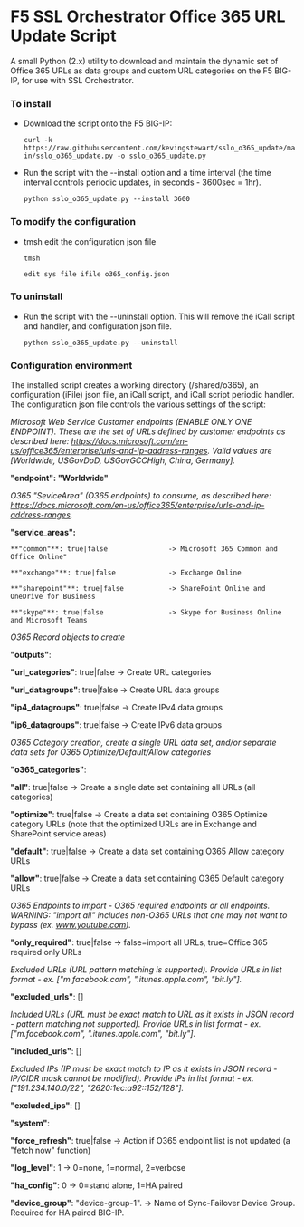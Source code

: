 # F5 SSL Orchestrator Office 365 URL Update Script
A small Python (2.x) utility to download and maintain the dynamic set of Office 365 URLs as data groups and custom URL categories on the F5 BIG-IP, for use with SSL Orchestrator.

### To install 
- Download the script onto the F5 BIG-IP:

  `curl -k https://raw.githubusercontent.com/kevingstewart/sslo_o365_update/main/sslo_o365_update.py -o sslo_o365_update.py`

- Run the script with the --install option and a time interval (the time interval controls periodic updates, in seconds - 3600sec = 1hr).

  `python sslo_o365_update.py --install 3600`

### To modify the configuration
- tmsh edit the configuration json file

  `tmsh`
  
  `edit sys file ifile o365_config.json`

### To uninstall
- Run the script with the --uninstall option. This will remove the iCall script and handler, and configuration json file.

  `python sslo_o365_update.py --uninstall`

### Configuration environment
The installed script creates a working directory (/shared/o365), an configuration (iFile) json file, an iCall script, and iCall script periodic handler.
The configuration json file controls the various settings of the script:


*Microsoft Web Service Customer endpoints (ENABLE ONLY ONE ENDPOINT). These are the set of URLs defined by customer endpoints as described here: https://docs.microsoft.com/en-us/office365/enterprise/urls-and-ip-address-ranges. Valid values are [Worldwide, USGovDoD, USGovGCCHigh, China, Germany].*

**"endpoint": "Worldwide"**


*O365 "SeviceArea" (O365 endpoints) to consume, as described here: https://docs.microsoft.com/en-us/office365/enterprise/urls-and-ip-address-ranges.*

**"service_areas":**

    **"common"**: true|false               -> Microsoft 365 Common and Office Online"
    
    **"exchange"**: true|false             -> Exchange Online  
    
    **"sharepoint"**: true|false           -> SharePoint Online and OneDrive for Business
    
    **"skype"**: true|false                -> Skype for Business Online and Microsoft Teams


*O365 Record objects to create*    

**"outputs"**: 

   **"url_categories"**: true|false        -> Create URL categories
   
   **"url_datagroups"**: true|false        -> Create URL data groups
   
   **"ip4_datagroups"**: true|false        -> Create IPv4 data groups
   
   **"ip6_datagroups"**: true|false        -> Create IPv6 data groups


*O365 Category creation, create a single URL data set, and/or separate data sets for O365 Optimize/Default/Allow categories*

**"o365_categories"**:                  

   **"all"**: true|false                   -> Create a single date set containing all URLs (all categories)
   
   **"optimize"**: true|false              -> Create a data set containing O365 Optimize category URLs (note that the optimized URLs are in Exchange and SharePoint service areas)
   
   **"default"**: true|false               -> Create a data set containing O365 Allow category URLs
   
   **"allow"**: true|false                 -> Create a data set containing O365 Default category URLs


*O365 Endpoints to import - O365 required endpoints or all endpoints. WARNING: "import all" includes non-O365 URLs that one may not want to bypass (ex. www.youtube.com).*

**"only_required"**: true|false            -> false=import all URLs, true=Office 365 required only URLs


*Excluded URLs (URL pattern matching is supported). Provide URLs in list format - ex. ["m.facebook.com", ".itunes.apple.com", "bit.ly"].*

**"excluded_urls"**: []


*Included URLs (URL must be exact match to URL as it exists in JSON record - pattern matching not supported). Provide URLs in list format - ex. ["m.facebook.com", ".itunes.apple.com", "bit.ly"].*    

**"included_urls"**: [] 
   
   
*Excluded IPs (IP must be exact match to IP as it exists in JSON record - IP/CIDR mask cannot be modified). Provide IPs in list format - ex. ["191.234.140.0/22", "2620:1ec:a92::152/128"].*

**"excluded_ips"**: [] 


**"system"**:

   **"force_refresh"**: true|false        -> Action if O365 endpoint list is not updated (a "fetch now" function)
   
   **"log_level"**: 1                     -> 0=none, 1=normal, 2=verbose
   
   **"ha_config"**: 0                     -> 0=stand alone, 1=HA paired
   
   **"device_group"**: "device-group-1".  -> Name of Sync-Failover Device Group.  Required for HA paired BIG-IP.
   
 

